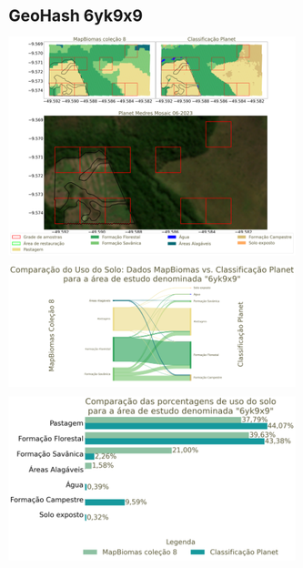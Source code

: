 # GeoHash 6yk9x9

![GeoHash Mapa 6yk9x9](figs/6yk9x9_map.png)

![GeoHash Sankey 6yk9x9](figs/sankey_6yk9x9.png)

![GeoHash Porcent 6yk9x9](figs/6yk9x9_porcente.png) 
